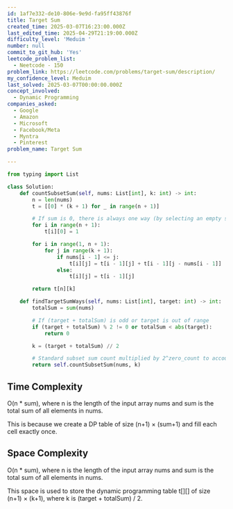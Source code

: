 ```yaml
---
id: 1af7e332-de10-806e-9e9d-fa95ff43876f
title: Target Sum
created_time: 2025-03-07T16:23:00.000Z
last_edited_time: 2025-04-29T21:19:00.000Z
difficulty_level: 'Meduim '
number: null
commit_to_git_hub: 'Yes'
leetcode_problem_list:
  - Neetcode - 150
problem_link: https://leetcode.com/problems/target-sum/description/
my_confidence_level: Meduim
last_solved: 2025-03-07T00:00:00.000Z
concept_involved:
  - Dynamic Programming
companies_asked:
  - Google
  - Amazon
  - Microsoft
  - Facebook/Meta
  - Myntra
  - Pinterest
problem_name: Target Sum

---
```


```python
from typing import List

class Solution:
    def countSubsetSum(self, nums: List[int], k: int) -> int:
        n = len(nums)
        t = [[0] * (k + 1) for _ in range(n + 1)]

        # If sum is 0, there is always one way (by selecting an empty subset)
        for i in range(n + 1): 
            t[i][0] = 1  

        for i in range(1, n + 1): 
            for j in range(k + 1):  
                if nums[i - 1] <= j:
                    t[i][j] = t[i - 1][j] + t[i - 1][j - nums[i - 1]]
                else:
                    t[i][j] = t[i - 1][j]

        return t[n][k]

    def findTargetSumWays(self, nums: List[int], target: int) -> int:
        totalSum = sum(nums)

        # If (target + totalSum) is odd or target is out of range
        if (target + totalSum) % 2 != 0 or totalSum < abs(target):  
            return 0  

        k = (target + totalSum) // 2

        # Standard subset sum count multiplied by 2^zero_count to account for ±0 choices
        return self.countSubsetSum(nums, k) 


```

## Time Complexity

O(n \* sum), where n is the length of the input array nums and sum is the total sum of all elements in nums.

This is because we create a DP table of size (n+1) × (sum+1) and fill each cell exactly once.

## Space Complexity

O(n \* sum), where n is the length of the input array nums and sum is the total sum of all elements in nums.

This space is used to store the dynamic programming table t\[]\[] of size (n+1) × (k+1), where k is (target + totalSum) / 2.
